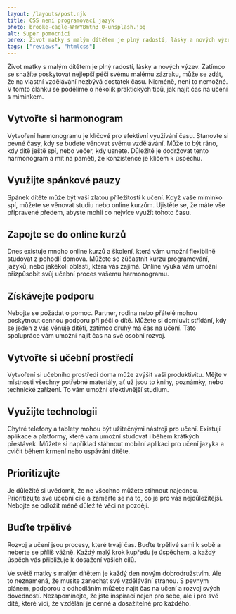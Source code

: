 ```yaml
---
layout: /layouts/post.njk
title: CSS není programovací jazyk
photo: brooke-cagle-WHWYBmtn3_0-unsplash.jpg
alt: Super pomocnici
perex: Život matky s malým dítětem je plný radostí, lásky a nových výzev. Zatímco se snažíte poskytovat nejlepší péči svému malému zázraku, může se zdát, že na vlastní vzdělávání nezbývá dostatek času.
tags: ["reviews", "htmlcss"]
---
```


Život matky s malým dítětem je plný radostí, lásky a nových výzev. Zatímco se snažíte poskytovat nejlepší péči svému malému zázraku, může se zdát, že na vlastní vzdělávání nezbývá dostatek času. Nicméně, není to nemožné. V tomto článku se podělíme o několik praktických tipů, jak najít čas na učení s miminkem.

## Vytvořte si harmonogram

Vytvoření harmonogramu je klíčové pro efektivní využívání času. Stanovte si pevné časy, kdy se budete věnovat svému vzdělávání. Může to být ráno, kdy dítě ještě spí, nebo večer, kdy usnete. Důležité je dodržovat tento harmonogram a mít na paměti, že konzistence je klíčem k úspěchu.

## Využijte spánkové pauzy

Spánek dítěte může být vaší zlatou příležitostí k učení. Když vaše miminko spí, můžete se věnovat studiu nebo online kurzům. Ujistěte se, že máte vše připravené předem, abyste mohli co nejvíce využít tohoto času.

## Zapojte se do online kurzů

Dnes existuje mnoho online kurzů a školení, která vám umožní flexibilně studovat z pohodlí domova. Můžete se zúčastnit kurzu programování, jazyků, nebo jakékoli oblasti, která vás zajímá. Online výuka vám umožní přizpůsobit svůj učební proces vašemu harmonogramu.

## Získávejte podporu

Nebojte se požádat o pomoc. Partner, rodina nebo přátelé mohou poskytnout cennou podporu při péči o dítě. Můžete si domluvit střídání, kdy se jeden z vás věnuje dítěti, zatímco druhý má čas na učení. Tato spolupráce vám umožní najít čas na své osobní rozvoj.

## Vytvořte si učební prostředí

Vytvoření si učebního prostředí doma může zvýšit vaši produktivitu. Mějte v místnosti všechny potřebné materiály, ať už jsou to knihy, poznámky, nebo technické zařízení. To vám umožní efektivnější studium.

## Využijte technologii

Chytré telefony a tablety mohou být užitečnými nástroji pro učení. Existují aplikace a platformy, které vám umožní studovat i během krátkých přestávek. Můžete si například stáhnout mobilní aplikaci pro učení jazyka a cvičit během krmení nebo uspávání dítěte.

## Prioritizujte

Je důležité si uvědomit, že ne všechno můžete stihnout najednou. Prioritizujte své učební cíle a zaměřte se na to, co je pro vás nejdůležitější. Nebojte se odložit méně důležité věci na později.

## Buďte trpělivé

Rozvoj a učení jsou procesy, které trvají čas. Buďte trpělivé sami k sobě a neberte se příliš vážně. Každý malý krok kupředu je úspěchem, a každý úspěch vás přibližuje k dosažení vašich cílů.

Ve světě matky s malým dítětem je každý den novým dobrodružstvím. Ale to neznamená, že musíte zanechat své vzdělávání stranou. S pevným plánem, podporou a odhodláním můžete najít čas na učení a rozvoj svých dovedností. Nezapomínejte, že jste inspirací nejen pro sebe, ale i pro své dítě, které vidí, že vzdělání je cenné a dosažitelné pro každého.
